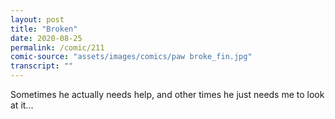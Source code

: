 ```yaml
---
layout: post
title: "Broken"
date: 2020-08-25
permalink: /comic/211
comic-source: "assets/images/comics/paw broke_fin.jpg"
transcript: ""
---
```


Sometimes he actually needs help, and other times he just needs me to look at it...
